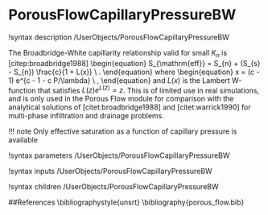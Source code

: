 # PorousFlowCapillaryPressureBW

!syntax description /UserObjects/PorousFlowCapillaryPressureBW

The Broadbridge-White capillarity relationship valid for small $K_{n}$ is [citep:broadbridge1988]
\begin{equation}
S_{\mathrm{eff}} = S_{n} + (S_{s} - S_{n}) \frac{c}{1 + L(x)} \ .
\end{equation}
where
\begin{equation}
x = (c - 1) e^{c - 1 - c P/\lambda} \ ,
\end{equation}
and $L(x)$ is the Lambert W-function that satisfies $L(z)e^{L(z)}=z$.
This is of limited use in real simulations, and is only used in the Porous
Flow module for comparison with the analytical solutions of [citet:broadbridge1988] and
[citet:warrick1990] for multi-phase infiltration and drainage problems.

!!! note
    Only effective saturation as a function of capillary pressure is available

!syntax parameters /UserObjects/PorousFlowCapillaryPressureBW

!syntax inputs /UserObjects/PorousFlowCapillaryPressureBW

!syntax children /UserObjects/PorousFlowCapillaryPressureBW

##References
\bibliographystyle{unsrt}
\bibliography{porous_flow.bib}
